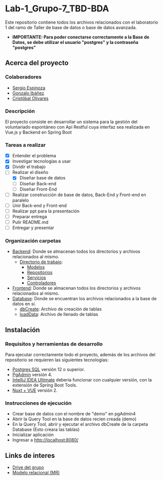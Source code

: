 # Lab-1_Grupo-7_TBD-BDA
Este repositorio contiene todos los archivos relacionados con el laboratorio 1 del ramo de Taller de base de datos o base de datos avanzada.

* **IMPORTANTE: Para poder conectarse correctamente a la Base de Datos, se debe utilizar el usuario "postgres" y la contraseña "postgres"**

## Acerca del proyecto

### Colaboradores
* [Sergio Espinoza](https://github.com/Ch3chS)
* [Gonzalo Ibáñez](https://github.com/Gr3yW0lfChie)
* [Cristóbal Olivares](https://github.com/ToTozudo)

### Descripción
El proyecto consiste en desarrollar un sistema para la gestión del voluntariado espontáneo con Api Restful cuya interfaz sea realizada en Vue.js y Backend en Spring Boot<br>

### Tareas a realizar
- [x] Entender el problema
- [x] Investigar tecnologías a usar
- [x] Dividir el trabajo
- [ ] Realizar el diseño 
  - [x] Diseñar base de datos
  - [ ] Diseñar Back-end
  - [ ] Diseñar Front-End
- [ ] Realizar construcción de base de datos, Back-End y Front-end en paralelo
- [ ] Unir Back-end y Front-end
- [ ] Realizar ppt para la presentación
- [ ] Preparar entrega
- [ ] Pulir README.md
- [ ] Entregar y presentar

### Organización carpetas

- [Backend](./Backend/): Donde se almacenan todos los directorios y archivos relacionados al mismo.
  - [Directorio de trabajo](./Backend/src/main/java/com/example/demo/):
    - [Modelos](./Backend/src/main/java/com/example/demo/models/)
    - [Repositorios](./Backend/src/main/java/com/example/demo/repositories/)
    - [Servicios](./Backend/src/main/java/com/example/demo/services/)
    - [Controladores](./Backend/src/main/java/com/example/demo/controllers/)
- [Frontend](./Frontend/): Donde se almacenan todos los directorios y archivos relacionados al mismo.
- [Database](./Database/): Donde se encuentran los archivos relacionados a la base de datos en sí.
  - [dbCreate](./Database/dbCreate.sql): Archivo de creación de tablas
  - [loadData](./Database/loadData.sql): Archivo de llenado de tablas

## Instalación

### Requisitos y herramientas de desarrollo
Para ejecutar correctamente todo el proyecto, además de los archivos del repositorio se requieren las siguientes tecnologías:

* [Postgres SQL](https://www.enterprisedb.com/downloads/postgres-postgresql-downloads) versión 12 o superior. 
* [PgAdmin](https://www.pgadmin.org) versión 4.
* [IntelliJ IDEA Ultimate](https://code.visualstudio.com/download) deberia funcionar con cualquier versión, con la extensión de Spring Boot Tools.
* [Nuxt + VUE](https://nuxtjs.org) versión 2.

### Instrucciones de ejecución
- Crear base de datos con el nombre de "demo" en pgAdmin4
- Abrir la Query Tool en la base de datos recien creada (demo)
- En la Query Tool, abrir y ejecutar el archivo dbCreate de la carpeta Database (Esto creara las tablas)
- Inicializar aplicación
- Ingresar a <a href="http://localhost:8080/">http://localhost:8080/</a>

## Links de interes
- <a href="https://drive.google.com/drive/folders/1aI0BVZKgkPVEpecW9JwqeeAMNqhDOWyL?usp=sharing">Drive del grupo</a>
- <a href="https://lucid.app/lucidchart/87e467c7-6553-432e-9ec1-d4299718d13b/edit?viewport_loc=-530%2C83%2C2742%2C1358%2C0_0&invitationId=inv_78eae510-25d6-4c34-bb0d-1edb538e05ad" target="_blank">Modelo relacional (MR)</a>
